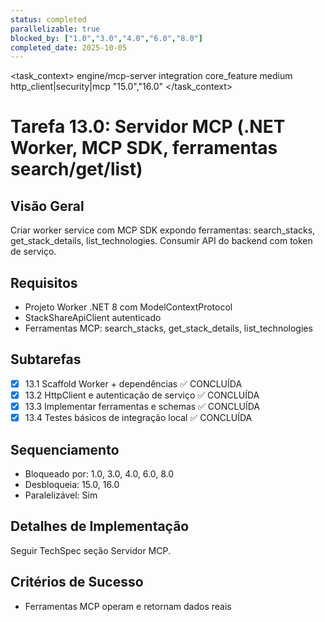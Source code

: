 ```yaml
---
status: completed
parallelizable: true
blocked_by: ["1.0","3.0","4.0","6.0","8.0"]
completed_date: 2025-10-05
---
```


<task_context>
<domain>engine/mcp-server</domain>
<type>integration</type>
<scope>core_feature</scope>
<complexity>medium</complexity>
<dependencies>http_client|security|mcp</dependencies>
<unblocks>"15.0","16.0"</unblocks>
</task_context>

# Tarefa 13.0: Servidor MCP (.NET Worker, MCP SDK, ferramentas search/get/list)

## Visão Geral
Criar worker service com MCP SDK expondo ferramentas: search_stacks, get_stack_details, list_technologies. Consumir API do backend com token de serviço.

## Requisitos
- Projeto Worker .NET 8 com ModelContextProtocol
- StackShareApiClient autenticado
- Ferramentas MCP: search_stacks, get_stack_details, list_technologies

## Subtarefas
- [x] 13.1 Scaffold Worker + dependências ✅ CONCLUÍDA
- [x] 13.2 HttpClient e autenticação de serviço ✅ CONCLUÍDA
- [x] 13.3 Implementar ferramentas e schemas ✅ CONCLUÍDA
- [x] 13.4 Testes básicos de integração local ✅ CONCLUÍDA

## Sequenciamento
- Bloqueado por: 1.0, 3.0, 4.0, 6.0, 8.0
- Desbloqueia: 15.0, 16.0
- Paralelizável: Sim

## Detalhes de Implementação
Seguir TechSpec seção Servidor MCP.

## Critérios de Sucesso
- Ferramentas MCP operam e retornam dados reais

